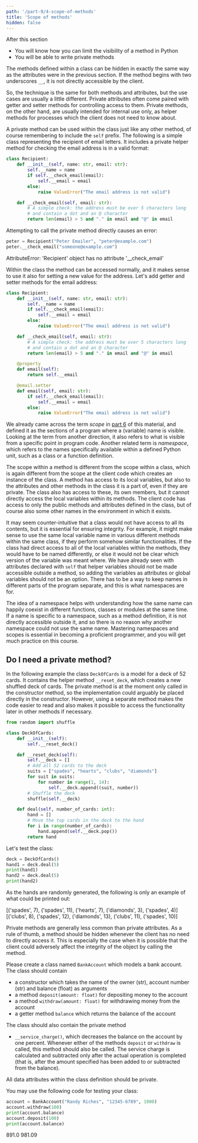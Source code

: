```yaml
---
path: '/part-9/4-scope-of-methods'
title: 'Scope of methods'
hidden: false
---
```


<text-box variant='learningObjectives' name="Learning objectives">

After this section

- You will know how you can limit the visibility of a method in Python
- You will be able to write private methods

</text-box>

The methods defined within a class can be hidden in exactly the same way as the attributes were in the previous section. If the method begins with two underscores `__`, it is not directly accessible by the client.

So, the technique is the same for both methods and attributes, but the use cases are usually a little different. Private attributes often come paired with getter and setter methods for controlling access to them. Private methods, on the other hand, are usually intended for internal use only, as helper methods for processes which the client does not need to know about.

A private method can be used within the class just like any other method, of course remembering to include the `self` prefix. The following is a simple class representing the recipient of email letters. It includes a private helper method for checking the email address is in a valid format:

```python
class Recipient:
    def __init__(self, name: str, email: str):
        self.__name = name
        if self.__check_email(email):
            self.__email = email
        else:
            raise ValueError("The email address is not valid")

    def __check_email(self, email: str):
        # A simple check: the address must be over 5 characters long 
        # and contain a dot and an @ character
        return len(email) > 5 and "." in email and "@" in email
```

Attempting to call the private method directly causes an error:

```python
peter = Recipient("Peter Emailer", "peter@example.com")
peter.__check_email("someone@example.com")
```

<sample-output>

AttributeError: 'Recipient' object has no attribute '__check_email'

</sample-output>

Within the class the method can be accessed normally, and it makes sense to use it also for setting a new value for the address. Let's add getter and setter methods for the email address:

```python
class Recipient:
    def __init__(self, name: str, email: str):
        self.__name = name
        if self.__check_email(email):
            self.__email = email
        else:
            raise ValueError("The email address is not valid")

    def __check_email(self, email: str):
        # A simple check: the address must be over 5 characters long 
        # and contain a dot and an @ character
        return len(email) > 5 and "." in email and "@" in email

    @property
    def email(self):
        return self.__email

    @email.setter
    def email(self, email: str):
        if self.__check_email(email):
            self.__email = email
        else:
            raise ValueError("The email address is not valid")
```

<text-box variant="info" name="Python scope and namespace">

We already came across the term _scope_ in [part 6](/part-6/4-scope-of-variables) of this material, and defined it as the sections of a program where a (variable) name is visible. Looking at the term from another direction, it also refers to what is visible from a specific point in program code. Another related term is _namespace_, which refers to the names specifically available within a defined Python unit, such as a class or a function definition.

The scope within a method is different from the scope within a class, which is again different from the scope at the client code which creates an instance of the class. A method has access to its local variables, but also to the attributes and other methods in the class it is a part of, even if they are private. The class also has access to these, its own members, but it cannot directly access the local variables within its methods. The client code has access to only the public methods and attributes defined in the class, but of course also some other names in the environment in which it exists.

It may seem counter-intuitive that a class would not have access to all its contents, but it is essential for ensuring integrity. For example, it might make sense to use the same local variable name in various different methods within the same class, if they perform somehow similar functionalities. If the class had direct access to all of the local variables within the methods, they would have to be named differently, or else it would not be clear which version of the variable was meant where. We have already seen with attributes declared with `self` that helper variables should not be made accessible outside a method, so adding the variables as attributes or global variables should not be an option. There has to be a way to keep names in different parts of the program separate, and this is what namespaces are for.

The idea of a namespace helps with understanding how the same name can happily coexist in different functions, classes or modules at the same time. If a name is specific to a namespace, such as a method definition, it is not directly accessible outside it, and so there is no reason why another namespace could not use the same name. Mastering namespaces and scopes is essential in becoming a proficient programmer, and you will get much practice on this course.

</text-box>

## Do I need a private method?

In the following example the class `DeckOfCards` is a model for a deck of 52 cards. It contains the helper method `__reset_deck`, which creates a new shuffled deck of cards. The private method is at the moment only called in the constructor method, so the implementation could arguably be placed directly in the constructor. However, using a separate method makes the code easier to read and also makes it possible to access the functionality later in other methods if necessary.

```python
from random import shuffle

class DeckOfCards:
    def __init__(self):
        self.__reset_deck()

    def __reset_deck(self):
        self.__deck = []
        # Add all 52 cards to the deck
        suits = ["spades", "hearts", "clubs", "diamonds"]
        for suit in suits:
            for number in range(1, 14):
                self.__deck.append((suit, number))
        # Shuffle the deck
        shuffle(self.__deck)

    def deal(self, number_of_cards: int):
        hand = []
        # Move the top cards in the deck to the hand
        for i in range(number_of_cards):
            hand.append(self.__deck.pop())
        return hand
```

Let's test the class:

```python
deck = DeckOfCards()
hand1 = deck.deal(5)
print(hand1)
hand2 = deck.deal(5)
print(hand2)
```

As the hands are randomly generated, the following is only an example of what could be printed out:

<sample-output>

[('spades', 7), ('spades', 11), ('hearts', 7), ('diamonds', 3), ('spades', 4)]
[('clubs', 8), ('spades', 12), ('diamonds', 13), ('clubs', 11), ('spades', 10)]

</sample-output>

Private methods are generally less common than private attributes. As a rule of thumb, a method should be hidden whenever the client has no need to directly access it. This is especially the case when it is possible that the client could adversely affect the integrity of the object by calling the method.

<programming-exercise name='Service charge' tmcname='part09-12_service_charge'>

Please create a class named `BankAccount` which models a bank account. The class should contain 

* a constructor which takes the name of the owner (str), account number (str) and balance (float) as arguments
* a method `deposit(amount: float)` for depositing money to the account
* a method `withdraw(amount: float)` for withdrawing money from the account
* a getter method `balance` which returns the balance of the account

The class should also contain the private method

* `__service_charge()`, which decreases the balance on the account by one percent. Whenever either of the methods `deposit` or `withdraw` is called, this method should also be called. The service charge is calculated and subtracted only after the actual operation is completed (that is, after the amount specified has been added to or subtracted from the balance).

All data attributes within the class definition should be private.

You may use the following code for testing your class:

```python
account = BankAccount("Randy Riches", "12345-6789", 1000)
account.withdraw(100)
print(account.balance)
account.deposit(100)
print(account.balance)

```

<sample-output>

891.0
981.09

</sample-output>


</programming-exercise>

